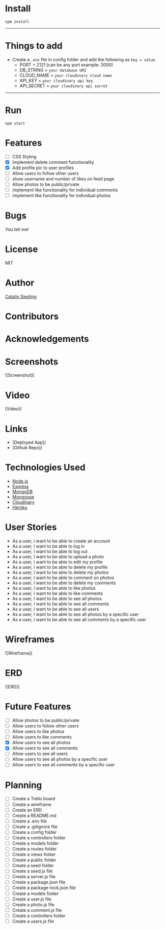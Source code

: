 # Install

`npm install`

---

# Things to add

- Create a `.env` file in config folder and add the following as `key = value`
  - PORT = 2121 (can be any port example: 3000)
  - DB_STRING = `your database URI`
  - CLOUD_NAME = `your cloudinary cloud name`
  - API_KEY = `your cloudinary api key`
  - API_SECRET = `your cloudinary api secret`

---

# Run

`npm start`

# Features
- [ ] CSS Styling 
- [X] Implement delete comment functionality
- [x] Add profile pic to user profiles 
- [ ] Allow users to follow other users 
- [ ] show username and number of likes on feed page
- [ ] Allow photos to be public/private 
- [ ] implement like functionality for individual comments
- [ ] implement like functionality for individual photos 

# Bugs
You tell me!

# License
MIT

# Author
[Catalin Siegling](https://github.com/Ant-Acid)

# Contributors



# Acknowledgements



# Screenshots

![Screenshot](

# Video

[Video](

# Links

- [Deployed App](
- [Github Repo](

# Technologies Used

- [Node.js](https://nodejs.org/en/)
- [Express](https://expressjs.com/)
- [MongoDB](https://www.mongodb.com/)
- [Mongoose](https://mongoosejs.com/)
- [Cloudinary](https://cloudinary.com/)
- [Heroku](https://www.heroku.com/)

# User Stories

- As a user, I want to be able to create an account
- As a user, I want to be able to log in
- As a user, I want to be able to log out
- As a user, I want to be able to upload a photo
- As a user, I want to be able to edit my profile
- As a user, I want to be able to delete my profile
- As a user, I want to be able to delete my photos
- As a user, I want to be able to comment on photos
- As a user, I want to be able to delete my comments
- As a user, I want to be able to like photos
- As a user, I want to be able to like comments
- As a user, I want to be able to see all photos
- As a user, I want to be able to see all comments
- As a user, I want to be able to see all users
- As a user, I want to be able to see all photos by a specific user
- As a user, I want to be able to see all comments by a specific user


# Wireframes

![Wireframe](

# ERD

![ERD](


# Future Features

- [ ] Allow photos to be public/private
- [ ] Allow users to follow other users
- [ ] Allow users to like photos
- [ ] Allow users to like comments
- [x] Allow users to see all photos
- [x] Allow users to see all comments
- [ ] Allow users to see all users 
- [ ] Allow users to see all photos by a specific user
- [ ] Allow users to see all comments by a specific user

# Planning

- [ ] Create a Trello board
- [ ] Create a wireframe
- [ ] Create an ERD
- [ ] Create a README.md
- [ ] Create a .env file
- [ ] Create a .gitignore file
- [ ] Create a config folder
- [ ] Create a controllers folder
- [ ] Create a models folder
- [ ] Create a routes folder
- [ ] Create a views folder
- [ ] Create a public folder
- [ ] Create a seed folder
- [ ] Create a seed.js file
- [ ] Create a server.js file
- [ ] Create a package.json file
- [ ] Create a package-lock.json file
- [ ] Create a models folder  
- [ ] Create a user.js file
- [ ] Create a photo.js file
- [ ] Create a comment.js file
- [ ] Create a controllers folder
- [ ] Create a users.js file
